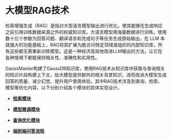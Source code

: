 # 大模型RAG技术<a name="ZH-CN_TOPIC_0000002258486268"></a>

检索增强生成（RAG）是指对大型语言模型输出进行优化，使其能够在生成响应之前引用训练数据来源之外的权威知识库。大语言模型用海量数据进行训练，使用数十亿个参数为回答问题、翻译语言和完成句子等任务生成原始输出。在 LLM 本就强大的功能基础上，RAG将其扩展为能访问特定领域或组织的内部知识库，所有这些都无需重新训练模型。这是一种经济高效地改进LLM输出的方法，让它在各种情境下都能保持相关性、准确性和实用性。

GaussMaster构建了GaussDB知识库，使用RAG技术从知识库中获取与查询相关的知识片段构建上下文，给大模型提供额外的相关背景知识，进而改进大模型生成回答的质量、减少幻觉、提升用户使用体验。其中RAG技术涉及到查询、检索、模型等优化内容，以下分别介绍各个模块的具体实现设计。

-   **[检索模块](检索模块.md)**  

-   **[模型微调模块](模型微调模块.md)**  

-   **[查询优化模块](查询优化模块.md)**  

-   **[端到端问答流程](端到端问答流程.md)**  

